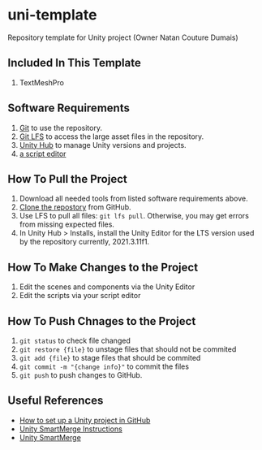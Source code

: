 # uni-template
Repository template for Unity project (Owner Natan Couture Dumais)

## Included In This Template
1. TextMeshPro

## Software Requirements
1. [Git](https://git-scm.com/book/en/v2/Getting-Started-Installing-Git) to use the repository.
1. [Git LFS](https://git-lfs.github.com/) to access the large asset files in the repository.
1. [Unity Hub](https://unity3d.com/get-unity/download) to manage Unity versions and projects.
1. [a script editor](https://www.dunebook.com/best-unity-ide/)

## How To Pull the Project
1. Download all needed tools from listed software requirements above.
1. [Clone the repostory](https://docs.github.com/en/repositories/creating-and-managing-repositories/cloning-a-repository) from GitHub.
1. Use LFS to pull all files: `git lfs pull`.  Otherwise, you may get errors from missing expected files.
1. In Unity Hub > Installs, install the Unity Editor for the LTS version used by the repository currently, 2021.3.11f1.

## How To Make Changes to the Project
1. Edit the scenes and components via the Unity Editor
1. Edit the scripts via your script editor

## How To Push Chnages to the Project
1. `git status` to check file changed
1. `git restore {file}` to unstage files that should not be commited
1. `git add {file}` to stage files that should be commited
1. `git commit -m "{change info}"` to commit the files
1. `git push` to push changes to GitHub.

## Useful References
- [How to set up a Unity project in GitHub](https://unityatscale.com/unity-version-control-guide/how-to-setup-unity-project-on-github/)
- [Unity SmartMerge Instructions](https://github.com/anacat/unity-mergetool)
- [Unity SmartMerge](https://docs.unity3d.com/Manual/SmartMerge.html)

 
